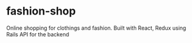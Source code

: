 # fashion-shop
Online shopping for clothings and fashion. Built with React, Redux using Rails API for the backend
